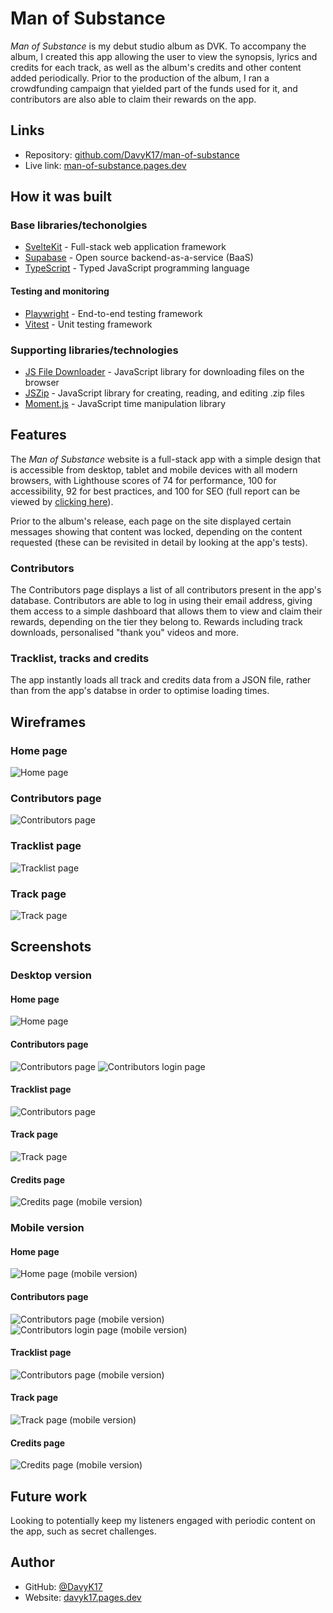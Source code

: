 # Man of Substance

*Man of Substance* is my debut studio album as DVK. To accompany the album, I created this app allowing the user to view the synopsis, lyrics and credits for each track, as well as the album's credits and other content added periodically. Prior to the production of the album, I ran a crowdfunding campaign that yielded part of the funds used for it, and contributors are also able to claim their rewards on the app.

## Links
- Repository: [github.com/DavyK17/man-of-substance](https://github.com/DavyK17/man-of-substance)
- Live link: [man-of-substance.pages.dev](https://mos.davykamanzi.com)

## How it was built
### Base libraries/techonolgies
- [SvelteKit](https://kit.svelte.dev/) - Full-stack web application framework
- [Supabase](https://supabase.com/) - Open source backend-as-a-service (BaaS)
- [TypeScript](https://www.typescriptlang.org/) - Typed JavaScript programming language

#### Testing and monitoring

- [Playwright](https://playwright.dev/) - End-to-end testing framework
- [Vitest](https://vitest.dev/) - Unit testing framework

### Supporting libraries/technologies
- [JS File Downloader](https://github.com/AleeeKoi/js-file-downloader) - JavaScript library for downloading files on the browser
- [JSZip](https://stuk.github.io/jszip/) - JavaScript library for creating, reading, and editing .zip files
- [Moment.js](https://momentjs.com/) - JavaScript time manipulation library

## Features
The *Man of Substance* website is a full-stack app with a simple design that is accessible from desktop, tablet and mobile devices with all modern browsers, with Lighthouse scores of 74 for performance, 100 for accessibility, 92 for best practices, and 100 for SEO (full report can be viewed by [clicking here](./readme/lighthouse.pdf)).

Prior to the album's release, each page on the site displayed certain messages showing that content was locked, depending on the content requested (these can be revisited in detail by looking at the app's tests). 

### Contributors
The Contributors page displays a list of all contributors present in the app's database. Contributors are able to log in using their email address, giving them access to a simple dashboard that allows them to view and claim their rewards, depending on the tier they belong to. Rewards including track downloads, personalised "thank you" videos and more.

### Tracklist, tracks and credits
The app instantly loads all track and credits data from a JSON file, rather than from the app's databse in order to optimise loading times.

## Wireframes
### Home page
![Home page](./readme/wireframe-home.jpg)

### Contributors page
![Contributors page](./readme/wireframe-contributors.jpg)

### Tracklist page
![Tracklist page](./readme/wireframe-tracklist.jpg)

### Track page
![Track page](./readme/wireframe-track.jpg)

## Screenshots
### Desktop version
#### Home page
![Home page](./readme/screenshot-home.png)

#### Contributors page
![Contributors page](./readme/screenshot-contributors.png)
![Contributors login page](./readme/screenshot-contributors-login.png)

#### Tracklist page
![Contributors page](./readme/screenshot-tracklist.png)

#### Track page
![Track page](./readme/screenshot-track.png)

#### Credits page
![Credits page (mobile version)](./readme/screenshot-credits.png)

### Mobile version
#### Home page
![Home page (mobile version)](./readme/screenshot-mobile-home.png)

#### Contributors page
![Contributors page (mobile version)](./readme/screenshot-mobile-contributors.png)
![Contributors login page (mobile version)](./readme/screenshot-mobile-contributors-login.png)

#### Tracklist page
![Contributors page (mobile version)](./readme/screenshot-mobile-tracklist.png)

#### Track page
![Track page (mobile version)](./readme/screenshot-mobile-track.png)

#### Credits page
![Credits page (mobile version)](./readme/screenshot-mobile-credits.png)

## Future work
Looking to potentially keep my listeners engaged with periodic content on the app, such as secret challenges.

## Author
- GitHub: [@DavyK17](https://github.com/DavyK17)
- Website: [davyk17.pages.dev](https://davyk17.pages.dev)
